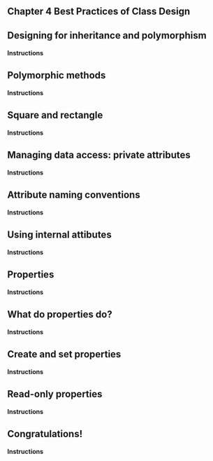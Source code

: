 ## Chapter 4 Best Practices of Class Design


## Designing for inheritance and polymorphism

#### Instructions


## Polymorphic methods

#### Instructions


## Square and rectangle

#### Instructions


## Managing data access: private attributes

#### Instructions


## Attribute naming conventions

#### Instructions


## Using internal attibutes

#### Instructions


## Properties

#### Instructions


## What do properties do?

#### Instructions


## Create and set properties

#### Instructions


## Read-only properties

#### Instructions


## Congratulations!

#### Instructions